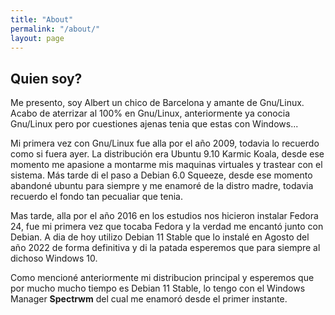 ```yaml
---
title: "About"
permalink: "/about/"
layout: page
---
```


## Quien soy?

Me presento, soy Albert un chico de Barcelona y amante de Gnu/Linux. Acabo de aterrizar al 100% en Gnu/Linux, anteriormente ya conocia Gnu/Linux pero por cuestiones ajenas tenia que estas con Windows...

Mi primera vez con Gnu/Linux fue alla por el año 2009, todavia lo recuerdo como si fuera ayer. La distribución era Ubuntu 9.10 Karmic Koala, desde ese momento me apasione a montarme mis maquinas virtuales y trastear con el sistema. Más tarde di el paso a Debian 6.0 Squeeze, desde ese momento abandoné ubuntu para siempre y me enamoré de la distro madre, todavia recuerdo el fondo tan pecualiar que tenia.

Mas tarde, alla por el año 2016 en los estudios nos hicieron instalar Fedora 24, fue mi primera vez que tocaba Fedora y la verdad me encantó junto con Debian. A dia de hoy utilizo Debian 11 Stable que lo instalé en Agosto del año 2022 de forma definitiva y di la patada esperemos que para siempre al dichoso Windows 10.

Como mencioné anteriormente mi distribucion principal y esperemos que por mucho mucho tiempo es Debian 11 Stable, lo tengo con el Windows Manager **Spectrwm** del cual me enamoró desde el primer instante.
